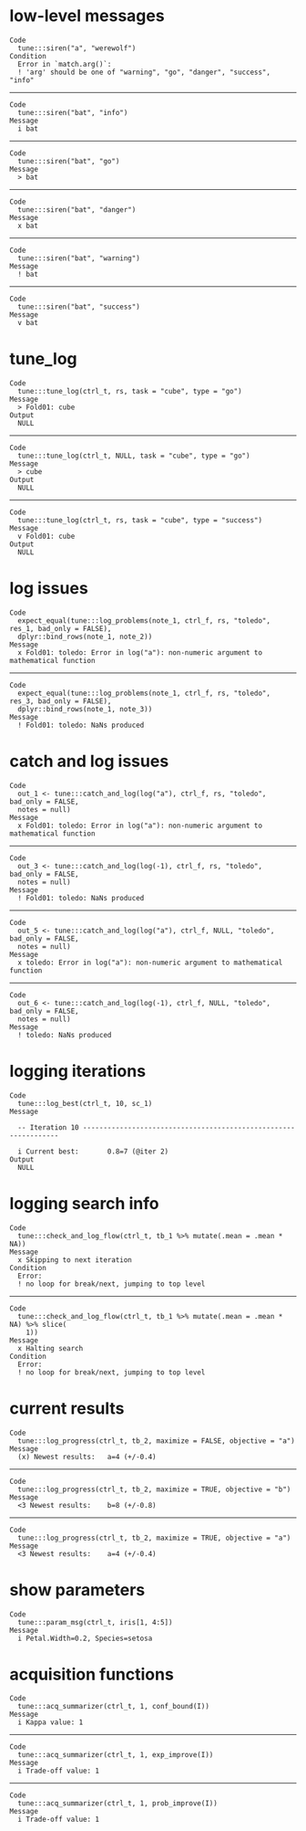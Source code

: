 # low-level messages

    Code
      tune:::siren("a", "werewolf")
    Condition
      Error in `match.arg()`:
      ! 'arg' should be one of "warning", "go", "danger", "success", "info"

---

    Code
      tune:::siren("bat", "info")
    Message
      i bat

---

    Code
      tune:::siren("bat", "go")
    Message
      > bat

---

    Code
      tune:::siren("bat", "danger")
    Message
      x bat

---

    Code
      tune:::siren("bat", "warning")
    Message
      ! bat

---

    Code
      tune:::siren("bat", "success")
    Message
      v bat

# tune_log

    Code
      tune:::tune_log(ctrl_t, rs, task = "cube", type = "go")
    Message
      > Fold01: cube
    Output
      NULL

---

    Code
      tune:::tune_log(ctrl_t, NULL, task = "cube", type = "go")
    Message
      > cube
    Output
      NULL

---

    Code
      tune:::tune_log(ctrl_t, rs, task = "cube", type = "success")
    Message
      v Fold01: cube
    Output
      NULL

# log issues

    Code
      expect_equal(tune:::log_problems(note_1, ctrl_f, rs, "toledo", res_1, bad_only = FALSE),
      dplyr::bind_rows(note_1, note_2))
    Message
      x Fold01: toledo: Error in log("a"): non-numeric argument to mathematical function

---

    Code
      expect_equal(tune:::log_problems(note_1, ctrl_f, rs, "toledo", res_3, bad_only = FALSE),
      dplyr::bind_rows(note_1, note_3))
    Message
      ! Fold01: toledo: NaNs produced

# catch and log issues

    Code
      out_1 <- tune:::catch_and_log(log("a"), ctrl_f, rs, "toledo", bad_only = FALSE,
      notes = null)
    Message
      x Fold01: toledo: Error in log("a"): non-numeric argument to mathematical function

---

    Code
      out_3 <- tune:::catch_and_log(log(-1), ctrl_f, rs, "toledo", bad_only = FALSE,
      notes = null)
    Message
      ! Fold01: toledo: NaNs produced

---

    Code
      out_5 <- tune:::catch_and_log(log("a"), ctrl_f, NULL, "toledo", bad_only = FALSE,
      notes = null)
    Message
      x toledo: Error in log("a"): non-numeric argument to mathematical function

---

    Code
      out_6 <- tune:::catch_and_log(log(-1), ctrl_f, NULL, "toledo", bad_only = FALSE,
      notes = null)
    Message
      ! toledo: NaNs produced

# logging iterations

    Code
      tune:::log_best(ctrl_t, 10, sc_1)
    Message
      
      -- Iteration 10 ----------------------------------------------------------------
      
      i Current best:		0.8=7 (@iter 2)
    Output
      NULL

# logging search info

    Code
      tune:::check_and_log_flow(ctrl_t, tb_1 %>% mutate(.mean = .mean * NA))
    Message
      x Skipping to next iteration
    Condition
      Error:
      ! no loop for break/next, jumping to top level

---

    Code
      tune:::check_and_log_flow(ctrl_t, tb_1 %>% mutate(.mean = .mean * NA) %>% slice(
        1))
    Message
      x Halting search
    Condition
      Error:
      ! no loop for break/next, jumping to top level

# current results

    Code
      tune:::log_progress(ctrl_t, tb_2, maximize = FALSE, objective = "a")
    Message
      (x) Newest results:	a=4 (+/-0.4)

---

    Code
      tune:::log_progress(ctrl_t, tb_2, maximize = TRUE, objective = "b")
    Message
      <3 Newest results:	b=8 (+/-0.8)

---

    Code
      tune:::log_progress(ctrl_t, tb_2, maximize = TRUE, objective = "a")
    Message
      <3 Newest results:	a=4 (+/-0.4)

# show parameters

    Code
      tune:::param_msg(ctrl_t, iris[1, 4:5])
    Message
      i Petal.Width=0.2, Species=setosa

# acquisition functions

    Code
      tune:::acq_summarizer(ctrl_t, 1, conf_bound(I))
    Message
      i Kappa value: 1

---

    Code
      tune:::acq_summarizer(ctrl_t, 1, exp_improve(I))
    Message
      i Trade-off value: 1

---

    Code
      tune:::acq_summarizer(ctrl_t, 1, prob_improve(I))
    Message
      i Trade-off value: 1

